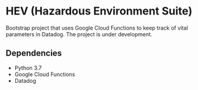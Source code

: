 # HEV (Hazardous Environment Suite)

Bootstrap project that uses Google Cloud Functions to keep track of vital parameters in Datadog.
The project is under development.

## Dependencies

* Python 3.7
* Google Cloud Functions
* Datadog
